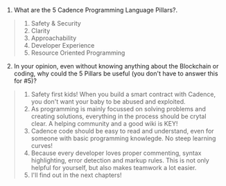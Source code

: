 1. What are the 5 Cadence Programming Language Pillars?.
> 1. Safety & Security
> 2. Clarity
> 3. Approachability
> 4. Developer Experience
> 5. Resource Oriented Programming

2. In your opinion, even without knowing anything about the Blockchain or coding, why could the 5 Pillars be useful (you don't have to answer this for #5)?
> 1. Safety first kids! When you build a smart contract with Cadence, you don't want your baby to be abused and exploited.
> 2. As programming is mainly focussed on solving problems and creating solutions, everything in the process should be crytal clear. A helping community and a good wiki is KEY!
> 3. Cadence code should be easy to read and understand, even for someone with basic programming knowlegde. No steep learning curves!
> 4. Because every developer loves proper commenting, syntax highlighting, error detection and markup rules. This is not only helpful for yourself, but also makes teamwork a lot easier.
> 5. I'll find out in the next chapters!
